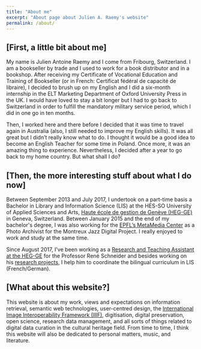```yaml
---
title: "About me"
excerpt: "About page about Julien A. Raemy's website"
permalink: /about/
---
```


## [First, a little bit about me]

My name is Julien Antoine Raemy and I come from Fribourg, Switzerland. I am a bookseller by trade and I used to work for a book distributor and in a bookshop. After receiving my Certificate of Vocational Education and Training of Bookseller (or in French: Certificat fédéral de capacité de libraire), I decided to brush up on my English and I did a six-month internship in the ELT Marketing Department of Oxford University Press in the UK. I would have loved to stay a bit longer but I had to go back to Switzerland in order to fulfill the mandatory military service period, which I did in one go in ten months.

Then, I worked here and there before I decided that it was time to travel again in Australia (also, I still needed to improve my English skills). It was all great but I didn’t really know what to do. I thought it would be a good idea to become an English Teacher for some time in Poland. Once more, it was an amazing thing to experience. Nevertheless, I decided after a year to go back to my home country. But what shall I do?

## [Then, the more interesting stuff about what I do now]

Between September 2013 and July 2017, I undertook on a part-time basis a Bachelor in Library and Information Science (LIS) at the HES-SO University of Applied Sciences and Arts, [Haute école de gestion de Genève (HEG-GE)][heg] in Geneva, Switzerland. Between January 2015 and the end of my bachelor's degree, I was also  working for the [EPFL’s MetaMedia Center][metamedia] as a Photo Archivist for the Montreux Jazz Digital Project. I really enjoyed to work and study at the same time.

Since August 2017, I've been working as a [Research and Teaching Assistant at the HEG-GE][bilingue_id_assistanat] for the Professor René Schneider and besides working on his [research projects][bilingue_id_projets], I help him to coordinate the bilingual curriculum in LIS (French/German). 

## [What about this website?]

This website is about my work, views and expectations on information retrieval, semantic web technologies, user-centred design, the [International Image Interoperability Framework (IIIF)][iiif], digitisation, digital preservation, open science, research data management, and all sorts of things related to digital data curation in the cultural heritage field. From time to time, I think this website will also be dedicated to personal matters, music, and literature.


[heg]: https://www.hesge.ch/heg/en
[bilingue_id_assistanat]: http://campus.hesge.ch/id_bilingue/kontakt/assistenz_fr.asp
[bilingue_id_projets]: http://campus.hesge.ch/id_bilingue/projekte/index_fr.asp
[metamedia]: https://metamedia.epfl.ch/
[iiif]: http://iiif.io/
